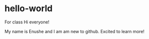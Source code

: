 # hello-world
For class
Hi everyone!

My name is Enushe and I am am new to github.
Excited to learn more!
